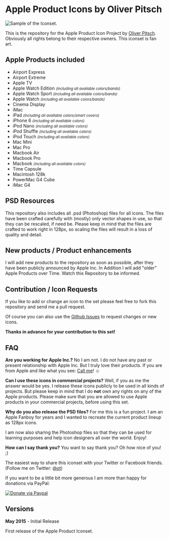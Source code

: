 # Apple Product Icons by Oliver Pitsch

![Sample of the Iconset.](http://www.addictedtocoffee.de/apple-product-icons/images/hero/hero-image-1.png "The complete set contains over 80 icons!")

This is the repository for the Apple Product Icon Project by [Oliver Pitsch](http://www.addictedtocoffee.de/apple-product-icons/). Obviously all rights belong to their respective owners. This iconset is fan art.

## Apple Products included

* Airport Express
* Airport Extreme
* Apple TV
* Apple Watch Edition <small>_(including all available colors/bands)_</small>
* Apple Watch Sport <small>_(including all available colors/bands)_</small>
* Apple Watch <small>_(including all available colors/bands)_</small>
* Cinema Display
* iMac
* iPad <small>_(including all available colors/smart covers)_</small>
* iPhone 6 <small>_(including all available colors)_</small>
* iPod Nano <small>_(including all available colors)_</small>
* iPod Shuffle <small>_(including all available colors)_</small>
* iPod Touch <small>_(including all available colors)_</small>
* Mac Mini
* Mac Pro
* Macbook Air
* Macbook Pro
* Macbook <small>_(including all available colors)_</small>
* Time Capsule
* Macintosh 128k
* PowerMac G4 Cube
* iMac G4


## PSD Resources

This repository also includes all .psd (Photoshop) files for all icons. The files have been crafted carefully with (mostly) only vector shapes in use, so that they can be rescaled, if need be. Please keep in mind that the files are crafted to work right in 128px, so scaling the files will result in a loss of quality and detail.
  
## New products / Product enhancements

I will add new products to the repository as soon as possible, after they have been publicly announced by Apple Inc. In Addition I will add "older" Apple Products over Time. Watch this Repository to be informed.

## Contribution / Icon Requests

If you like to add or change an icon to the set please feel free to fork this repository and send me a pull request.

Of course you can also use the [Github Issues](https://github.com/oliverpitsch/apple-product-icons/issues) to request changes or new icons.

**Thanks in advance for your contribution to this set!**

## FAQ

__Are you working for Apple Inc.?__
No I am not. I do not have any past or present relationship with Apple Inc. But I truly love their products. If you are from Apple and like what you see: [Call me](https://calendly.com/pitsch/10mincall)! ☺️

__Can I use these icons in commercial projects?__
Well, if you as me the answer would be yes. I release these icons publicly to be used in all kinds of projects. But please keep in mind that I do __not__ own any rights on any of the Apple products. Please make sure that you are allowed to use Apple products in your commercial projects, before using this set.

__Why do you also release the PSD files?__
For me this is a fun project. I am an Apple Fanboy for years and I wanted to recreate the current product lineup as 128px icons.

I am now also sharing the Photoshop files so that they can be used for learning purposes and help icon designers all over the world. Enjoy!

__How can I say thank you?__
You want to say thank you? Oh how nice of you! ;) 

The easiest way to share this iconset with your Twitter or Facebook friends. (Follow me on Twitter: [@ot](http://twitter.com/ot))

If you want to be a little bit more generous I am more than happy for donations via PayPal:

[![Donate via Paypal](https://www.paypalobjects.com/en_US/i/btn/btn_donateCC_LG.gif "Donate via Paypal")](https://www.paypal.com/cgi-bin/webscr?cmd=_s-xclick&hosted_button_id=FK7BCVSECP7JC)


## Versions

__May 2015__ - Initial Release

First release of the Apple Product Iconset.

